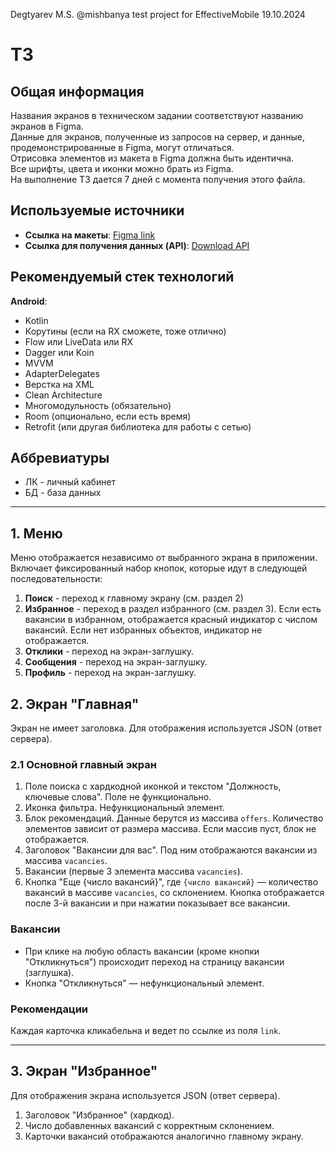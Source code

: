 Degtyarev M.S.
@mishbanya
test project for EffectiveMobile
19.10.2024

# ТЗ
## Общая информация

Названия экранов в техническом задании соответствуют названию экранов в Figma.  
Данные для экранов, полученные из запросов на сервер, и данные, продемонстрированные в Figma, могут отличаться.  
Отрисовка элементов из макета в Figma должна быть идентична.  
Все шрифты, цвета и иконки можно брать из Figma.  
На выполнение ТЗ дается 7 дней с момента получения этого файла.

## Используемые источники

- **Ссылка на макеты**: [Figma link](https://www.figma.com/file/5n1Y5yxk3AnAbQ7g0ZfROG/Effective-Mobile.-%D0%A2%D0%B5%D1%81%D1%82%D0%BE%D0%B2%D0%BE%D0%B5-%D0%B7%D0%B0%D0%B4%D0%B0%D0%BD%D0%B8%D0%B5-%D0%B4%D0%BB%D1%8F-%D1%80%D0%B0%D0%B7%D1%80%D0%B0%D0%B1%D0%BE%D1%82%D1%87%D0%B8%D0%BA%D0%BE%D0%B2.-%D0%9F%D1%80%D0%B8%D0%BB%D0%BE%D0%B6%D0%B5%D0%BD%D0%B8%D0%B5-%D0%B4%D0%BB%D1%8F-%D0%BF%D0%BE%D0%B8%D1%81%D0%BA%D0%B0-%D0%B2%D0%B0%D0%BA%D0%B0%D0%BD%D1%81%D0%B8%D0%B9?type=design&mode=design&t=oGr9aoEVcyeKdrnh-0)
- **Ссылка для получения данных (API)**: [Download API](https://drive.usercontent.google.com/u/0/uc?id=1z4TbeDkbfXkvgpoJprXbN85uCcD7f00r&export=download)

## Рекомендуемый стек технологий

**Android**: 
- Kotlin 
- Корутины (если на RX сможете, тоже отлично)
- Flow или LiveData или RX 
- Dagger или Koin
- MVVM
- AdapterDelegates
- Верстка на XML
- Clean Architecture
- Многомодульность (обязательно)
- Room (опционально, если есть время)
- Retrofit (или другая библиотека для работы с сетью)

## Аббревиатуры

- ЛК - личный кабинет
- БД - база данных

---

## 1. Меню

Меню отображается независимо от выбранного экрана в приложении. Включает фиксированный набор кнопок, которые идут в следующей последовательности:

1. **Поиск** - переход к главному экрану (см. раздел 2)
2. **Избранное** - переход в раздел избранного (см. раздел 3). Если есть вакансии в избранном, отображается красный индикатор с числом вакансий. Если нет избранных объектов, индикатор не отображается.
3. **Отклики** - переход на экран-заглушку.
4. **Сообщения** - переход на экран-заглушку.
5. **Профиль** - переход на экран-заглушку.

## 2. Экран "Главная"

Экран не имеет заголовка. Для отображения используется JSON (ответ сервера).

### 2.1 Основной главный экран

1. Поле поиска с хардкодной иконкой и текстом "Должность, ключевые слова". Поле не функционально.
2. Иконка фильтра. Нефункциональный элемент.
3. Блок рекомендаций. Данные берутся из массива `offers`. Количество элементов зависит от размера массива. Если массив пуст, блок не отображается.
4. Заголовок "Вакансии для вас". Под ним отображаются вакансии из массива `vacancies`.
5. Вакансии (первые 3 элемента массива `vacancies`).
6. Кнопка "Еще {число вакансий}", где `{число вакансий}` — количество вакансий в массиве `vacancies`, со склонением. Кнопка отображается после 3-й вакансии и при нажатии показывает все вакансии.

### Вакансии

- При клике на любую область вакансии (кроме кнопки "Откликнуться") происходит переход на страницу вакансии (заглушка).
- Кнопка "Откликнуться" — нефункциональный элемент.

### Рекомендации

Каждая карточка кликабельна и ведет по ссылке из поля `link`.  

---

## 3. Экран "Избранное"

Для отображения экрана используется JSON (ответ сервера).

1. Заголовок "Избранное" (хардкод).
2. Число добавленных вакансий с корректным склонением.
3. Карточки вакансий отображаются аналогично главному экрану.
